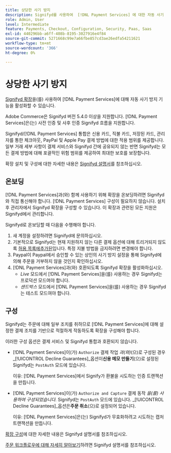 ```yaml
---
title: 상당한 사기 방지
description: Signifyd를 사용하여  [!DNL Payment Services] 에 대한 자동 사기 방지 기능을 활성화합니다.
role: Admin, User
level: Intermediate
feature: Payments, Checkout, Configuration, Security, Paas, Saas
exl-id: 440296bb-a6ff-408b-8195-3027916e4f84
source-git-commit: 5271668c99e7a66fbe857cd3ae26edfa54211621
workflow-type: tm+mt
source-wordcount: '366'
ht-degree: 0%

---
```


# 상당한 사기 방지

[Signifyd 확장](https://commercemarketplace.adobe.com/signifyd-module-connect.html)을(를) 사용하여 [!DNL Payment Services]에 대해 자동 사기 방지 기능을 활성화할 수 있습니다.

Adobe Commerce은 Signifyd 버전 5.4.0 이상을 지원합니다. [!DNL Payment Services]은(는) 사전 인증 및 사후 인증 Signifyd 흐름을 지원합니다.

Signifyd/[!DNL Payment Services] 통합은 신용 카드, 직불 카드, 저장된 카드, 관리자를 통한 체크아웃, PayPal 및 Apple Pay 결제 방법에 대한 적용 범위를 제공합니다. 일부 거래 세부 사항이 결제 서비스와 Signifyd 간에 공유되지 않는 반면 Signifyd는 모든 결제 방법에 대해 포괄적인 위험 범위를 제공하여 최대한 보호를 보장합니다.

확장 설치 및 구성에 대한 자세한 내용은 [Signifyd 설명서](https://community.signifyd.com/support/s/article/magento-2-extension-install-guide?language=en_US#downloadandinstallingmagento2extension)를 참조하십시오.

## 온보딩

[!DNL Payment Services]과(와) 함께 사용하기 위해 확장을 온보딩하려면 Signifyd와 직접 통신해야 합니다. [!DNL Payment Services] 구성이 필요하지 않습니다. 설치 후 관리자에서 Signifyd 확장을 구성할 수 있습니다. 이 확장과 관련된 모든 지원은 Signifyd에서 관리합니다.

Signifyd로 온보딩할 때 다음을 수행해야 합니다.

1. 새 계정을 설정하려면 Signifyd에 문의하십시오.
1. 기본적으로 Signifyd는 현재 지원하지 않는 다른 결제 옵션에 대해 트리거되지 않도록 [허용 목록에추가된](https://github.com/signifyd/magento2/blob/main/docs/RESTRICT-PAYMENTS.md)입니다. 특정 지불 방법을 금지하려면 변경해야 합니다.
1. Paypal이 Paypal에서 승인할 수 있는 상인의 사기 방지 설정을 통해 Signifyd에 의해 주문을 거부하지 않을 것인지 확인하십시오.
1. [!DNL Payment Services]과(와) 호환되도록 Signifyd 확장을 활성화하십시오.
   * _Live_ 모드에서 [!DNL Payment Services]을(를) 사용하는 경우 Signifyd는 프로덕션 모드여야 합니다.
   * _샌드박스_ 모드에서 [!DNL Payment Services]을(를) 사용하는 경우 Signifyd는 테스트 모드여야 합니다.

## 구성

Signifyd는 주문에 대해 일부 조치를 취하므로 [!DNL Payment Services]에 대해 설정한 결제 조치를 기반으로 적절하게 작동하도록 확장을 구성해야 합니다.

이러한 구성 옵션은 결제 서비스 및 Signifyd 통합과 호환되지 않습니다.

* [!DNL Payment Services]이(가) `Authorize` 결제 작업 _과(와)_(으)로 구성된 경우 _[!UICONTROL Decline Guarantees]_옵션이&#x200B;**신용 메모 만들기**(으)로 설정된 Signifyd는 `PostAuth` 모드에 있습니다.

  이유: [!DNL Payment Services]에서 Signify가 환불을 시도하는 인증 트랜잭션을 만듭니다.


* [!DNL Payment Services]이(가) `Authorize and Capture` 결제 동작 _을(를) 사용하여 구성되었습니다._ Signifyd는 `PostAuth` 모드에 있습니다. _[!UICONTROL Decline Guarantees]_옵션은&#x200B;**주문 취소**(으)로 설정되어 있습니다.

  이유: [!DNL Payment Services]은(는) Signifyd가 무효화하려고 시도하는 캡처 트랜잭션을 만듭니다.


[확장 구성](https://community.signifyd.com/support/s/article/magento-2-extension-install-guide?language=en_US#configuringmagento2extension)에 대한 자세한 내용은 Signifyd 설명서를 참조하십시오.

[주문 워크플로우에 대해 자세히 알아보기](https://community.signifyd.com/support/s/article/magento-2-extension-install-guide?language=en_US#howmagento2works)하려면 Signifyd 설명서를 참조하십시오.
